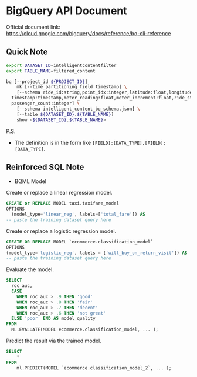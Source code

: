 # BigQuery API Document



Official document link: <https://cloud.google.com/bigquery/docs/reference/bq-cli-reference>



## Quick Note

```sh
export DATASET_ID=intelligentcontentfilter
export TABLE_NAME=filtered_content
```

```sh
bq [--project_id ${PROJECT_ID}]
	mk [--time_partitioning_field timestamp] \
    [--schema ride_id:string,point_idx:integer,latitude:float,longitude:float,\
  timestamp:timestamp,meter_reading:float,meter_increment:float,ride_status:string,\
  passenger_count:integer] \
    [--schema intelligent_content_bq_schema.json] \
    [--table ${DATASET_ID}.${TABLE_NAME}]
	show <${DATASET_ID}.${TABLE_NAME}>
```

P.S.

* The definition is in the form like `[FIELD]:[DATA_TYPE],[FIELD]:[DATA_TYPE]`.



## Reinforced SQL Note

* BQML Model

Create or replace a linear regression model.

```sql
CREATE or REPLACE MODEL taxi.taxifare_model
OPTIONS
  (model_type='linear_reg', labels=['total_fare']) AS
-- paste the training dataset query here
```

Create or replace a logistic regression model.

```sql
CREATE OR REPLACE MODEL `ecommerce.classification_model`
OPTIONS
(model_type='logistic_reg', labels = ['will_buy_on_return_visit']) AS
-- paste the training dataset query here
```

Evaluate the model.

```sql
SELECT
  roc_auc,
  CASE
    WHEN roc_auc > .9 THEN 'good'
    WHEN roc_auc > .8 THEN 'fair'
    WHEN roc_auc > .7 THEN 'decent'
    WHEN roc_auc > .6 THEN 'not great'
  ELSE 'poor' END AS model_quality
FROM
  ML.EVALUATE(MODEL ecommerce.classification_model, ... );
```

Predict the result via the trained model.

```sql
SELECT
	*
FROM
	ml.PREDICT(MODEL `ecommerce.classification_model_2`, ... );
```













